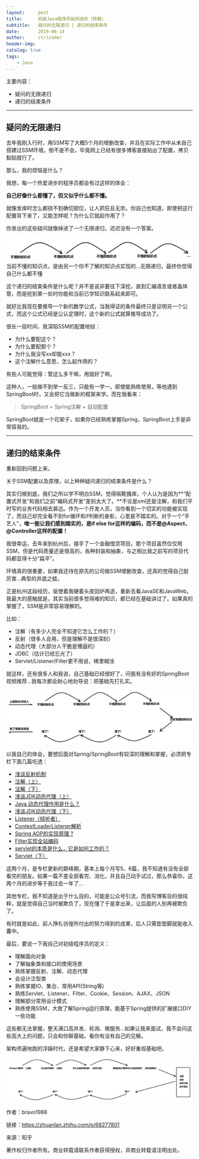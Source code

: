 ```yaml
---
layout:     post
title:      初级Java程序员如何进阶（转载）
subtitle:   疑问的无限递归 | 递归的结束条件
date:       2019-06-14
author:     ctrlcoder
header-img: 
catalog: true
tags:
    - Java
---
```




主要内容：

- 疑问的无限递归
- 递归的结束条件

------

## 疑问的无限递归

去年我刚入行时，用SSM写了大概5个月的增删改查，并且在实际工作中从未自己搭建过SSM环境。倒不是不会，毕竟网上已经有很多博客直接贴出了配置，拷贝黏贴就行了。

那么，我的烦恼是什么？

我想，每一个热爱进步的程序员都会有过这样的体会：

**自己好像什么都懂了，但又似乎什么都不懂。**

就像发痒时怎么都挠不到确切部位，让人抓狂且无奈。你自己也知道，即使把这行配置背下来了，又能怎样呢？为什么它就起作用了？

你发出的这些疑问就像掉进了一个无限递归，迟迟没有一个答案。

![img](../img/assets_2019/v2-1090834ecd2f78bdfa494e4e8cd695a9_b.jpg)当前不懂的知识点，是由另一个你不了解的知识点实现的...无限递归，最终你觉得自己什么都不懂

这个递归的结束条件是什么呢？并不是说非要往下深挖，直到汇编语言或者晶体管，而是挖到某一处时你能和当前已学知识联系起来即可。

就好比我现在要推导一个新的数学公式，当我得证的条件最终只差证明另一个公式，而这个公式已经是公认定理时，这个新的公式就算推导成功了。

很长一段时间，我深陷SSM的配置地狱：

- 为什么要配这个？
- 为什么要配那个？
- 为什么我没写xx却能xxx？
- 这个注解什么意思，怎么起作用的？

有些人可能觉得：管这么多干嘛，用就好了啊。

这种人，一般做不到举一反三，只能有一学一。即使能熟练使用，等他遇到SpringBoot时，又会把它当做新的框架来学。而在我看来：

> SpringBoot = Spring注解 + 自动配置

SpringBoot就是一个花架子，如果你已经熟练掌握Spring，SpringBoot上手是非常容易的。

------

## 递归的结束条件

重新回到问题上来。

关于SSM配置以及原理，以上种种疑问递归的结束条件是什么？

其实归根到底，我们之所以学不明白SSM，觉得隔靴搔痒，个人认为是因为**“配置式开发”和我们之前“编码式开发”差别太大了。**不论是xml还是注解，和我们平时写的业务代码相去甚远。作为一个开发人员，当你看到一个切实的功能被实现了，而自己却完全看不到for循环和if判断的身影，心里是不踏实的。对于一个“手艺人”，**唯一能让我们感到踏实的，是if else for这样的编码，而不是@Aspect、@Controller这样的配置！**

我很幸运，去年来到杭州后，接手了一个金融借贷项目。那个项目虽然仅仅用SSM，但是代码质量还是很高的，各种封装和抽象，与之相比我之前写的项目代码都显得十分“扁平”。

环境真的很重要，如果我还待在原先的公司做SSM增删改查，还真的觉得自己挺厉害...典型的井底之蛙。

正是杭州这段经历，驱使着我硬着头皮回炉再造，重新去看JavaSE和JavaWeb。我最大的感触就是，其实当前很多觉得难的知识，都已经在基础讲过了。如果真的掌握了，SSM是非常容易理解的。

比如：

- 注解（有多少人完全不知道它怎么工作的？）
- 反射（很多人会用，但是理解不是很深刻）
- 动态代理（大部分人干脆是懵逼的）
- JDBC（估计已经忘光了）
- Servlet/Listener/Filter更不用说，稀里糊涂

就这样，还有很多人和我说，自己基础已经很好了，问我有没有好的SpringBoot视频推荐...我每次都会耐心地劝导说：把基础先打扎实。

![img](/img/assets_2019/v2-6753d04c3ac26724c83209ac03f0ff95_b.jpg)

以我自己的体会，要想后面对Spring/SpringBoot有较深的理解和掌握，必须把专栏下面几篇吃透：

- [浅谈反射机制](https://zhuanlan.zhihu.com/p/66853751)
- [注解（上）](https://zhuanlan.zhihu.com/p/60941426)
- [注解（下）](https://zhuanlan.zhihu.com/p/60966151)
- [浅谈JDK动态代理（上）](https://zhuanlan.zhihu.com/p/62534874)
- [Java 动态代理作用是什么？](https://www.zhihu.com/question/20794107/answer/658139129)
- [浅谈JDK动态代理（下）](https://zhuanlan.zhihu.com/p/63126398)
- [Listener（倾听者）](https://zhuanlan.zhihu.com/p/65219353)
- [ContextLoaderListener解析](https://zhuanlan.zhihu.com/p/65258266)
- [Spring AOP的实现原理 ?](https://www.zhihu.com/question/23641679/answer/704897152)
- [Filter实现全站编码](https://zhuanlan.zhihu.com/p/65726805)
- [servlet的本质是什么，它是如何工作的？](https://www.zhihu.com/question/21416727/answer/690289895)
- [Servlet（下）](https://zhuanlan.zhihu.com/p/65658315)

这两个月，是专栏更新的巅峰期，基本上每个月写5、6篇，我不知道有没有全部看完的朋友。如果一篇不差全部看完、消化，并且自己动手试过，那么恭喜你，这两个月的进步等于我过去一年了...

其他专栏，我不知道是出于什么目的，可能是公众号引流，而我写博客目的很纯粹，就是觉得自己当时被欺负了，现在懂了于是拿出来，让后面的人别再被欺负了。

有时就是如此，前人挣扎彷徨所付出的努力得到的成果，后人只需垫垫脚就能收入囊中。

最后，要说一下我自己对初级程序员的定义：

- 理解面向对象
- 了解抽象类和接口的使用场景
- 熟练掌握反射、注解、动态代理
- 会设计泛型类
- 熟练掌握IO、集合、常用API(String等)
- 熟练Servlet、Listener、Filter、Cookie、Session、AJAX、JSON
- 理解部分常用设计模式
- 熟练使用SSM，大致了解Spring运行原理，能基于Spring提供的扩展接口DIY一些功能

这些都无法掌握，整天满口高并发、轮询、微服务...如果让我来面试，我不会问这些高大上的问题，只会和你聊基础，看你有没有自己的见解。

架构师遍地跑的浮躁时代，还是希望大家静下心来，好好重视基础吧。

![img](/img/assets_2019/v2-440a1083825d22a8e0d85e58b35fdab9_b.jpg)

作者：bravo1988

链接：https://zhuanlan.zhihu.com/p/68277801

来源：知乎

著作权归作者所有。商业转载请联系作者获得授权，非商业转载请注明出处。